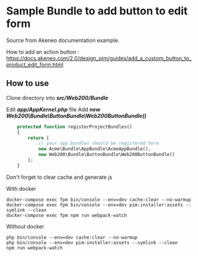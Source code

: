 Sample Bundle to add button to edit form
===================

Source from Akeneo documentation example.

How to add an action button :
https://docs.akeneo.com/2.0/design_pim/guides/add_a_custom_button_to_product_edit_form.html

How to use
----------

Clone directory into _**src/Web200/Bundle**_

Edit _**app/AppKernel.php**_ file
Add _**new Web200\Bundle\ButtonBundle\Web200ButtonBundle()**_
```php
    protected function registerProjectBundles()
    {
        return [
            // your app bundles should be registered here
            new Acme\Bundle\AppBundle\AcmeAppBundle(),
            new Web200\Bundle\ButtonBundle\Web200ButtonBundle()
        ];
    }
```

Don't forget to clear cache and generate js

With docker
```
docker-compose exec fpm bin/console --env=dev cache:clear --no-warmup
docker-compose exec fpm bin/console --env=dev pim:installer:assets --symlink --clean
docker-compose exec fpm npm run webpack-watch
```

Without docker
```
php bin/console --env=dev cache:clear --no-warmup
php bin/console --env=dev pim:installer:assets --symlink --clean
npm run webpack-watch
```